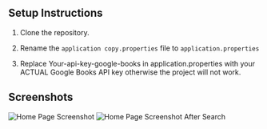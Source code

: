 ## Setup Instructions

1. Clone the repository.

2. Rename the `application copy.properties` file to `application.properties`
   
3. Replace Your-api-key-google-books in application.properties with your ACTUAL Google Books API key otherwise the project will not work.


## Screenshots
![Home Page Screenshot](screenshots/ssbook1.png)
![Home Page Screenshot After Search](screenshots/ssbook2.png)
